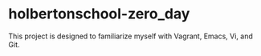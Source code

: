 # holbertonschool-zero_day

This project is designed to familiarize myself with Vagrant, Emacs, Vi, and Git.
